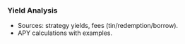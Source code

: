 ### Yield Analysis

- Sources: strategy yields, fees (tin/redemption/borrow).
- APY calculations with examples.
